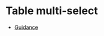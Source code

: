 # Table multi-select

- [Guidance](https://design-patterns.service.justice.gov.uk/components/multi-select/)
